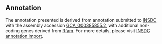 

Annotation
----------

The annotation presented is derived from annotation submitted to
[INSDC](http://www.insdc.org) with the assembly accession
[GCA\_000385855.2](http://www.ebi.ac.uk/ena/data/view/GCA_000385855.2),
with additional non-coding genes derived from
[Rfam](http://rfam.xfam.org/). For more details, please visit [INSDC
annotation
import](http://ensemblgenomes.org/info/data/insdc_annotation).
